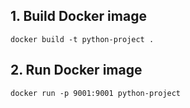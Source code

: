 ## 1. Build Docker image 
```commandline
docker build -t python-project .
```

## 2. Run Docker image
```commandline
docker run -p 9001:9001 python-project
```